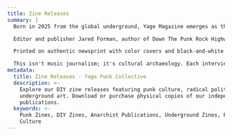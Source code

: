 ```yaml
---
title: Zine Releases
summary: |
  Born in 2025 from the global underground, Yage Magazine emerges as the uncompromising voice of punk's past, present, and future. Published by the Yage Punk Collective—a several-thousand-strong international community—this newsprint zine carries the torch of DIY journalism with the same unflinching honesty that defined Bukowski's literary underground.

  Editor and publisher Jared Forman, author of Down The Punk Rock Highway, brings decades of scene credibility to each 40-page issue. Like the best literary magazines of the 60s and 70s that gave voice to outsider writers, Yage bridges generations of punk rebellion, featuring conversations with veterans like New Model Army, Nausea, and MDC alongside fresh blood from the underground—bands like Reality Asylum, Violent Coercion, and Bev Rage.

  Printed on authentic newsprint with color covers and black-and-white interiors, each issue captures that tactile, immediate energy that can't be digitized or sanitized. With a modest 3,000-copy print run and a street price of $4-6, Yage remains accessible to the people it serves—distributed through indie shops, underground networks, and the same grassroots channels that built punk culture.

  This isn't music journalism; it's cultural archaeology. Each interview, each page carries that wild punk beat that connects the dots between rebellion and authenticity, between the scene's gritty origins and its uncompromising future. In an age of corporate music media, Yage Magazine stands as proof that the underground still has stories to tell—and the courage to tell them without apology.
metadata:
  title: Zine Releases - Yage Punk Collective
  description: >-
    Explore our DIY zine releases featuring punk culture, radical politics, and
    underground art. Download or purchase physical copies of our independent
    publications.
  keywords: >-
    Punk Zines, DIY Zines, Anarchist Publications, Underground Zines, Punk
    Culture
---
```


